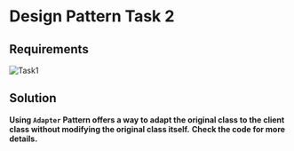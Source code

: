 # Design Pattern Task 2

## Requirements
![Task1](https://github.com/Zeyad2003/Fawry-Internship/assets/87117386/132e36f0-b657-486f-995c-9399ab9d73fc)

## Solution
**Using `Adapter` Pattern offers a way to adapt the original class to the client class without modifying the original class itself.**
**Check the code for more details.**